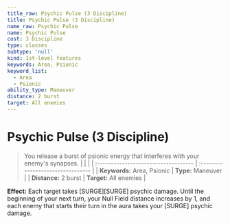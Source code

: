```yaml
---
title_raw: Psychic Pulse (3 Discipline)
title: Psychic Pulse (3 Discipline)
name_raw: Psychic Pulse
name: Psychic Pulse
cost: 3 Discipline
type: classes
subtype: 'null'
kind: 1st-level features
keywords: Area, Psionic
keyword_list:
  - Area
  - Psionic
ability_type: Maneuver
distance: 2 burst
target: All enemies
---
```


# Psychic Pulse (3 Discipline)

> You release a burst of psionic energy that interferes with your enemy's synapses.
> |  |  |
> | :\----------------------------------- | :-------------------------------- |
> | **Keywords:** Area, Psionic | **Type:** Maneuver |
> | **Distance:** 2 burst | **Target:** All enemies |

**Effect:** Each target takes \[SURGE\]\[SURGE\] psychic damage. Until the beginning of your next turn, your Null Field distance increases by 1, and each enemy that starts their turn in the aura takes your \[SURGE\] psychic damage.

